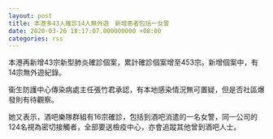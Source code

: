 ```yaml
---
layout: post
title: 本港多43人確診14人無外遊　新增患者包括一女警
date: 2020-03-26 18:17:07.000000000 +08:00
categories: rss
---
```


本港再新增43宗新型肺炎確診個案，累計確診個案增至453宗。新增個案中，有14宗無外遊紀錄。

衞生防護中心傳染病處主任張竹君承認，有本地感染情況無可置疑，但是否社區爆發則有待觀察。

她又表示，酒吧樂隊群組有16宗確診，包括到酒吧消遣的一名女警，同一公司的124名視為密切接觸者，全部要送檢疫中心，亦會追蹤其他曾到酒吧人士。
